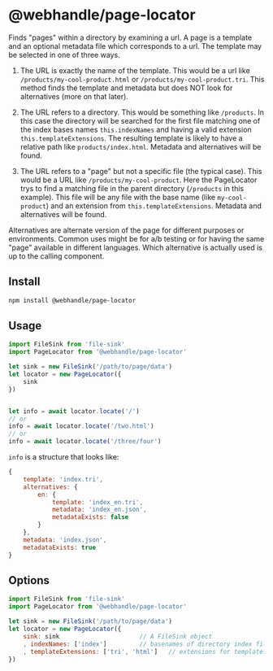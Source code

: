 # @webhandle/page-locator


Finds "pages" within a directory by examining a url. A page is a template
and an optional metadata file which corresponds to a url. The template may
be selected in one of three ways.

1. The URL is exactly the name of the template. This would be a url like
`/products/my-cool-product.html` or `/products/my-cool-product.tri`. This method
finds the template and metadata but does NOT look for alternatives (more on 
that later).

2. The URL refers to a directory. This would be something like `/products`. In
this case the directory will be searched for the first file matching one of the
index bases names `this.indexNames` and having a valid extension
`this.templateExtensions`. The resulting template is likely to have a relative
path like `products/index.html`. Metadata and alternatives will be found.

3. The URL refers to a "page" but not a specific file (the typical case). This
would be a URL like `/products/my-cool-product`. Here the PageLocator trys to
find a matching file in the parent directory (`/products` in this example).
This file will be any file with the base name (like `my-cool-product`) and an
extension from `this.templateExtensions`. Metadata and alternatives will be found.  

Alternatives are alternate version of the page for different purposes or
environments. Common uses might be for a/b testing or for having the same "page"
available in different languages. Which alternative is actually used is up
to the calling component.


## Install

```bash
npm install @webhandle/page-locator
```


## Usage

```js
import FileSink from 'file-sink'
import PageLocator from '@webhandle/page-locator'

let sink = new FileSink('/path/to/page/data')
let locator = new PageLocator({
	sink
})


let info = await locator.locate('/')
// or
info = await locator.locate('/two.html')
// or
info = await locator.locate('/three/four')

```

`info` is a structure that looks like:

```js
{
	template: 'index.tri',
	alternatives: {
		en: {
			template: 'index_en.tri',
			metadata: 'index_en.json',
			metadataExists: false
		}
	},
	metadata: 'index.json',
	metadataExists: true
}	

```


## Options

```js
import FileSink from 'file-sink'
import PageLocator from '@webhandle/page-locator'

let sink = new FileSink('/path/to/page/data')
let locator = new PageLocator({
	sink: sink  					// A FileSink object
	, indexNames: ['index']			// basenames of directory index files
	, templateExtensions: ['tri', 'html']	// extensions for template files
})
